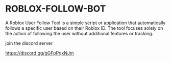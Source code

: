 # ROBLOX-FOLLOW-BOT
A Roblox User Follow Tool is a simple script or application that automatically follows a specific user based on their Roblox ID. The tool focuses solely on the action of following the user without additional features or tracking.

join the discord server

https://discord.gg/gGFpPqxNJm
